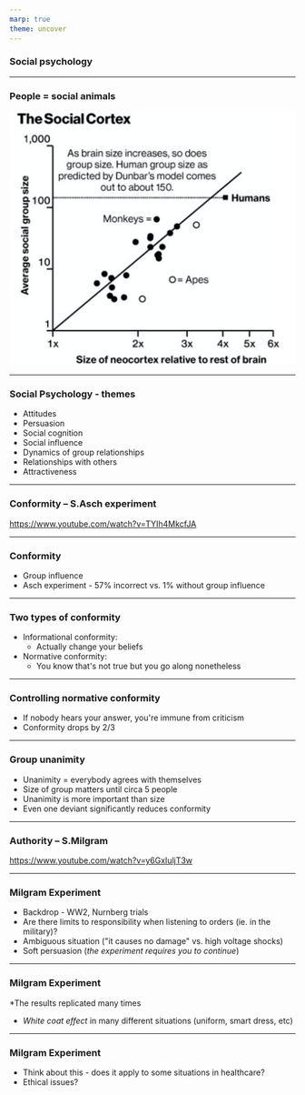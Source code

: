 ```yaml
---
marp: true
theme: uncover
---
```



### Social psychology

---

### People = social animals

![w:600](img/dunbar.png)

---

### Social Psychology - themes

* Attitudes
* Persuasion
* Social cognition
* Social influence
* Dynamics of group relationships
* Relationships with others
* Attractiveness

---

### Conformity – S.Asch experiment

<https://www.youtube.com/watch?v=TYIh4MkcfJA>

---

### Conformity

* Group influence
* Asch experiment - 57% incorrect vs. 1% without group influence

---

### Two types of conformity

* Informational conformity:
  * Actually change your beliefs
* Normative conformity:
  * You know that's not true but you go along nonetheless

---
### Controlling normative conformity

* If nobody hears your answer, you're immune from criticism
* Conformity drops by 2/3

---

### Group unanimity

* Unanimity = everybody agrees with themselves
* Size of group matters until circa 5 people
* Unanimity is more important than size
* Even one deviant significantly reduces conformity

---

### Authority – S.Milgram

<https://www.youtube.com/watch?v=y6GxIuljT3w>

---

### Milgram Experiment

* Backdrop - WW2, Nurnberg trials
* Are there limits to responsibility when listening to orders (ie. in the military)?
* Ambiguous situation ("it causes no damage" vs. high voltage shocks)
* Soft persuasion (_the experiment requires you to continue_)

---

### Milgram Experiment

*The results replicated many times
* _White coat effect_ in many different situations (uniform, smart dress, etc)

---
### Milgram Experiment


* Think about this - does it apply to some situations in healthcare?
* Ethical issues?

